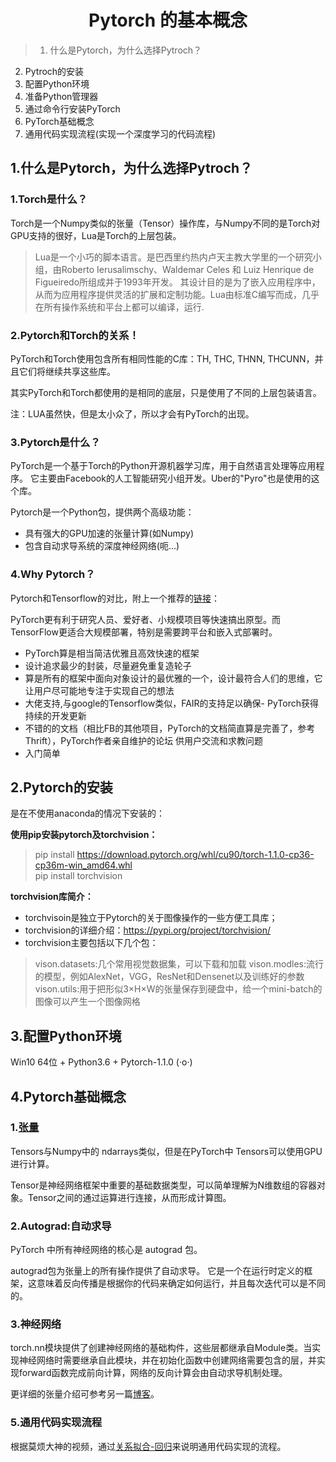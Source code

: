 # <center>Pytorch 的基本概念</center>

>1. 什么是Pytorch，为什么选择Pytroch？
2. Pytroch的安装
3. 配置Python环境
4. 准备Python管理器
5. 通过命令行安装PyTorch
6. PyTorch基础概念
7. 通用代码实现流程(实现一个深度学习的代码流程)

## 1.什么是Pytorch，为什么选择Pytroch？
### 1.Torch是什么？  
Torch是一个Numpy类似的张量（Tensor）操作库，与Numpy不同的是Torch对GPU支持的很好，Lua是Torch的上层包装。
>Lua是一个小巧的脚本语言。是巴西里约热内卢天主教大学里的一个研究小组，由Roberto Ierusalimschy、Waldemar Celes 和 Luiz Henrique de Figueiredo所组成并于1993年开发。 其设计目的是为了嵌入应用程序中，从而为应用程序提供灵活的扩展和定制功能。Lua由标准C编写而成，几乎在所有操作系统和平台上都可以编译，运行.

### 2.Pytorch和Torch的关系！
PyTorch和Torch使用包含所有相同性能的C库：TH, THC, THNN, THCUNN，并且它们将继续共享这些库。

其实PyTorch和Torch都使用的是相同的底层，只是使用了不同的上层包装语言。

注：LUA虽然快，但是太小众了，所以才会有PyTorch的出现。

### 3.Pytorch是什么？
PyTorch是一个基于Torch的Python开源机器学习库，用于自然语言处理等应用程序。 它主要由Facebook的人工智能研究小组开发。Uber的"Pyro"也是使用的这个库。

Pytorch是一个Python包，提供两个高级功能：
- 具有强大的GPU加速的张量计算(如Numpy)
- 包含自动求导系统的深度神经网络(呃...)

### 4.Why Pytorch？
Pytorch和Tensorflow的对比，附上一个推荐的[链接](https://zhuanlan.zhihu.com/p/28636490)：  

PyTorch更有利于研究人员、爱好者、小规模项目等快速搞出原型。而TensorFlow更适合大规模部署，特别是需要跨平台和嵌入式部署时。

- PyTorch算是相当简洁优雅且高效快速的框架
- 设计追求最少的封装，尽量避免重复造轮子
- 算是所有的框架中面向对象设计的最优雅的一个，设计最符合人们的思维，它让用户尽可能地专注于实现自己的想法
- 大佬支持,与google的Tensorflow类似，FAIR的支持足以确保- PyTorch获得持续的开发更新
- 不错的的文档（相比FB的其他项目，PyTorch的文档简直算是完善了，参考Thrift），PyTorch作者亲自维护的论坛 供用户交流和求教问题
- 入门简单

## 2.Pytorch的安装
是在不使用anaconda的情况下安装的：

**使用pip安装pytorch及torchvision：**  
>pip install https://download.pytorch.org/whl/cu90/torch-1.1.0-cp36-cp36m-win_amd64.whl  
pip install torchvision

**torchvision库简介：**  
- torchvisoin是独立于Pytorch的关于图像操作的一些方便工具库；  
- torchvision的详细介绍：https://pypi.org/project/torchvision/  
- torchvision主要包括以下几个包：
>vison.datasets:几个常用视觉数据集，可以下载和加载
>vison.modles:流行的模型，例如AlexNet，VGG，ResNet和Densenet以及训练好的参数
>vison.utils:用于把形似3×H×W的张量保存到硬盘中，给一个mini-batch的图像可以产生一个图像网格

## 3.配置Python环境

Win10 64位 + Python3.6 + Pytorch-1.1.0 (·o·)


## 4.Pytorch基础概念

### 1.[张量]()
Tensors与Numpy中的 ndarrays类似，但是在PyTorch中 Tensors可以使用GPU进行计算。

Tensor是神经网络框架中重要的基础数据类型，可以简单理解为N维数组的容器对象。Tensor之间的通过运算进行连接，从而形成计算图。

### 2.Autograd:自动求导
PyTorch 中所有神经网络的核心是 autograd 包。

autograd包为张量上的所有操作提供了自动求导。 它是一个在运行时定义的框架，这意味着反向传播是根据你的代码来确定如何运行，并且每次迭代可以是不同的。

### 3.神经网络
torch.nn模块提供了创建神经网络的基础构件，这些层都继承自Module类。当实现神经网络时需要继承自此模块，并在初始化函数中创建网络需要包含的层，并实现forward函数完成前向计算，网络的反向计算会由自动求导机制处理。


更详细的张量介绍可参考另一篇[博客](https://blog.csdn.net/zzulp/article/details/80573331)。

### 5.通用代码实现流程
根据莫烦大神的视频，通过[关系拟合-回归]()来说明通用代码实现的流程。

